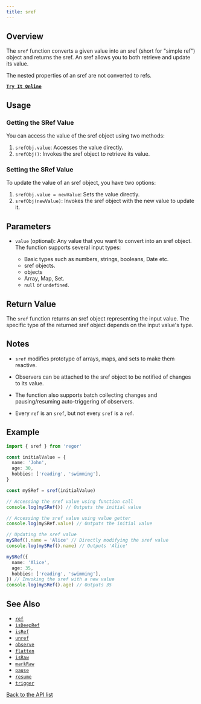 ```yaml
---
title: sref
---
```


## Overview

The `sref` function converts a given value into an sref (short for "simple ref") object and returns the sref. An sref allows you to both retrieve and update its value.

The nested properties of an sref are not converted to refs.

[**`Try It Online`**](https://stackblitz.com/edit/regor-sample-ref?file=index.ts)

## Usage

### Getting the SRef Value

You can access the value of the sref object using two methods:

1. `srefObj.value`: Accesses the value directly.
2. `srefObj()`: Invokes the sref object to retrieve its value.

### Setting the SRef Value

To update the value of an sref object, you have two options:

1. `srefObj.value = newValue`: Sets the value directly.
2. `srefObj(newValue)`: Invokes the sref object with the new value to update it.

## Parameters

- `value` (optional): Any value that you want to convert into an sref object. The function supports several input types:

  - Basic types such as numbers, strings, booleans, Date etc.
  - sref objects.
  - objects
  - Array, Map, Set.
  - `null` or `undefined`.

## Return Value

The `sref` function returns an sref object representing the input value. The specific type of the returned sref object depends on the input value's type.

## Notes

- `sref` modifies prototype of arrays, maps, and sets to make them reactive.

- Observers can be attached to the sref object to be notified of changes to its value.

- The function also supports batch collecting changes and pausing/resuming auto-triggering of observers.
- Every `ref` is an `sref`, but not every `sref` is a `ref`.

## Example

```ts
import { sref } from 'regor'

const initialValue = {
  name: 'John',
  age: 30,
  hobbies: ['reading', 'swimming'],
}

const mySRef = sref(initialValue)

// Accessing the sref value using function call
console.log(mySRef()) // Outputs the initial value

// Accessing the sref value using value getter
console.log(mySRef.value) // Outputs the initial value

// Updating the sref value
mySRef().name = 'Alice' // Directly modifying the sref value
console.log(mySRef().name) // Outputs 'Alice'

mySRef({
  name: 'Alice',
  age: 35,
  hobbies: ['reading', 'swimming'],
}) // Invoking the sref with a new value
console.log(mySRef().age) // Outputs 35
```

## See Also

- [`ref`](/api/ref)
- [`isDeepRef`](/api/isDeepRef)
- [`isRef`](/api/isRef)
- [`unref`](/api/unref)
- [`observe`](/api/observe)
- [`flatten`](/api/flatten)
- [`isRaw`](/api/isRaw)
- [`markRaw`](/api/markRaw)
- [`pause`](/api/pause)
- [`resume`](/api/resume)
- [`trigger`](/api/trigger)

[Back to the API list](/api/)
